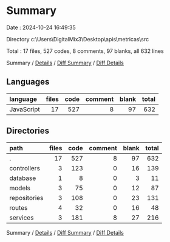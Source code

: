 # Summary

Date : 2024-10-24 16:49:35

Directory c:\\Users\\DigitalMix3\\Desktop\\apis\\metricas\\src

Total : 17 files,  527 codes, 8 comments, 97 blanks, all 632 lines

Summary / [Details](details.md) / [Diff Summary](diff.md) / [Diff Details](diff-details.md)

## Languages
| language | files | code | comment | blank | total |
| :--- | ---: | ---: | ---: | ---: | ---: |
| JavaScript | 17 | 527 | 8 | 97 | 632 |

## Directories
| path | files | code | comment | blank | total |
| :--- | ---: | ---: | ---: | ---: | ---: |
| . | 17 | 527 | 8 | 97 | 632 |
| controllers | 3 | 123 | 0 | 16 | 139 |
| database | 1 | 8 | 0 | 3 | 11 |
| models | 3 | 75 | 0 | 12 | 87 |
| repositories | 3 | 108 | 0 | 23 | 131 |
| routes | 4 | 32 | 0 | 16 | 48 |
| services | 3 | 181 | 8 | 27 | 216 |

Summary / [Details](details.md) / [Diff Summary](diff.md) / [Diff Details](diff-details.md)